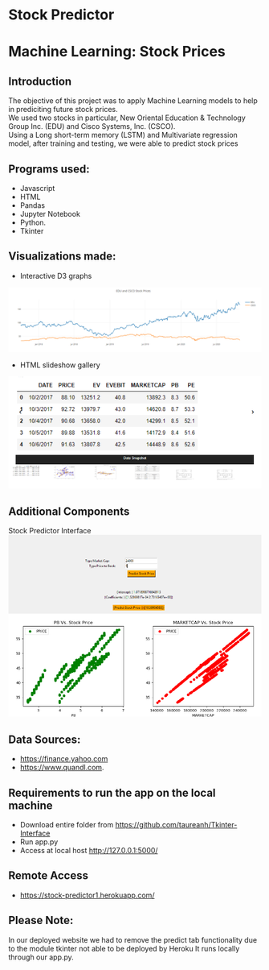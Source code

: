 # Stock Predictor

# Machine Learning: Stock Prices

## Introduction

The objective of this project was to apply Machine Learning models to help in prediciting future stock prices.\
We used two stocks in particular, New Oriental Education & Technology Group Inc. (EDU) and Cisco Systems, Inc. (CSCO).\
Using a Long short-term memory (LSTM) and Multivariate regression model, after training and testing, we were able to predict stock prices


## Programs used:
* Javascript
* HTML
* Pandas
* Jupyter Notebook
* Python.
* Tkinter

## Visualizations made:
* Interactive D3 graphs

![](static/images/pic1.png)

* HTML slideshow gallery

![](static/images/pic2.png)


## Additional Components
Stock Predictor Interface
![](static/images/pic3.png)



## Data Sources:
* https://finance.yahoo.com 
* https://www.quandl.com.


## Requirements to run the app on the local machine

* Download entire folder from https://github.com/taureanh/Tkinter-Interface
* Run app.py
* Access at local host http://127.0.0.1:5000/


## Remote Access
* https://stock-predictor1.herokuapp.com/


## Please Note: 
In our deployed website  we had to remove the predict tab functionality due to the module tkinter not able to be deployed by Heroku
It runs locally through our app.py.